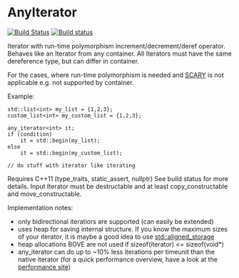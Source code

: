 # AnyIterator
[![Build Status](https://travis-ci.org/TinyTinni/AnyIterator.svg?branch=master)](https://travis-ci.org/TinyTinni/AnyIterator)
[![Build status](https://ci.appveyor.com/api/projects/status/8stwrgm6ud4ovjs3?svg=true)](https://ci.appveyor.com/project/TinyTinni/anyiterator)

Iterator with run-time polymorphism increment/decrement/deref operator.
Behaves like an Iterator from any container.
All Iterators must have the same dereference type, but can differ in container.

For the cases, where run-time polymorphism is needed and
[SCARY](http://www.open-std.org/jtc1/sc22/wg21/docs/papers/2009/n2913.pdf)
is not applicable e.g. not supported by container.

Example:
```
std::list<int> my_list = {1,2,3};
custom_list<int> my_custom_list = {1,2,3};

any_iterator<int> it;
if (condition)
    it = std::begin(my_list);
else
    it = std::begin(my_custom_list);

// do stuff with iterator like iterating

```

Requires C++11 (type_traits, static_assert, nullptr) See build status for more details.
Input Iterator must be destructable and at least copy_constructable and move_constructable.

Implementation notes:
- only bidirectional iteratiors are supported (can easily be extended)
- uses heap for saving internal structure. If you know the maximum sizes of your iterator, it is maybe a good idea to use [std::aligned_storage](http://en.cppreference.com/w/cpp/types/aligned_storage)
- heap allocations BOVE are not used if sizeof(iterator) <= sizeof(void*)
- any_iterator can do up to ~10% less iterations per timeunit than the native iterator (for a quick performance overview, have a look at the [performance site](./tests/Readme.md))
 


